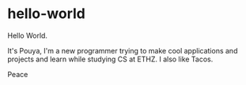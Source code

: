 # hello-world
Hello World. 

It's Pouya, I'm a new programmer trying to make cool applications and projects and learn while studying CS at ETHZ.
I also like Tacos.

Peace
